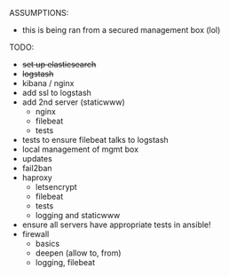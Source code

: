 ASSUMPTIONS:
- this is being ran from a secured management box (lol)

TODO:
- ~~set up elasticsearch~~
- ~~logstash~~
- kibana / nginx
- add ssl to logstash
- add 2nd server (staticwww)
  - nginx
  - filebeat
  - tests
- tests to ensure filebeat talks to logstash
- local management of mgmt box
- updates
- fail2ban
- haproxy
  - letsencrypt
  - filebeat
  - tests
  - logging and staticwww
- ensure all servers have appropriate tests in ansible!
- firewall
  - basics
  - deepen (allow to, from)
  - logging, filebeat

